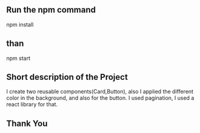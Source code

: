 
## Run the npm command 
npm install

## than 

npm start

## Short description of the Project

I create two reusable components(Card,Button), also I applied the different color in the background, and also for the button.
I used pagination, I used a react library for that.

## Thank You
